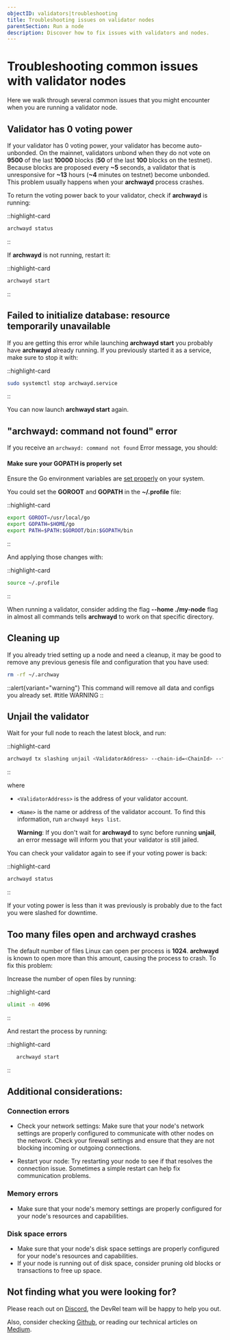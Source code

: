```yaml
---
objectID: validators|troubleshooting
title: Troubleshooting issues on validator nodes
parentSection: Run a node
description: Discover how to fix issues with validators and nodes.
---
```


# Troubleshooting common issues with validator nodes

Here we walk through several common issues that you might encounter when you are running a validator node.

## Validator has 0 voting power

If your validator has 0 voting power, your validator has become auto-unbonded. On the mainnet, validators unbond when they do not vote on **9500** of the last **10000** blocks (**50** of the last **100** blocks on the testnet). Because blocks are proposed every **~5** seconds, a validator that is unresponsive for **~13** hours (**~4** minutes on testnet) become unbonded. This problem usually happens when your **archwayd** process crashes.

To return the voting power back to your validator, check if **archwayd** is running:

::highlight-card

```bash
archwayd status
```

::

If **archwayd** is not running, restart it:

::highlight-card

```bash
archwayd start
```

::


## Failed to initialize database: resource temporarily unavailable

If you are getting this error while launching **archwayd start** you probably have **archwayd** already running. If you previously started it as a service, make sure to stop it with:

::highlight-card
```bash
sudo systemctl stop archwayd.service
```
::

You can now launch **archwayd start** again.

## "archwayd: command not found" error

If you receive an  `archwayd: command not found` Error message, you should:

#### Make sure your GOPATH is properly set

Ensure the Go environment variables are <a href="https://golang.org/doc/gopath_code#GOPATH" target="_blank">set properly</a> on your system.

You could set the **GOROOT** and **GOPATH** in the **~/.profile** file:

::highlight-card
```bash
export GOROOT=/usr/local/go
export GOPATH=$HOME/go
export PATH=$PATH:$GOROOT/bin:$GOPATH/bin
```
::

And applying those changes with:

::highlight-card
```bash
source ~/.profile
```

::


When running a validator, consider adding the flag **--home ./my-node** flag in almost all commands tells **archwayd** to work on that specific directory.

## Cleaning up

If you already tried setting up a node and need a cleanup, it may be good to remove any previous genesis file and configuration that you have used:


```bash
rm -rf ~/.archway
```


::alert{variant="warning"}
This command will remove all data and configs you already set.
#title
WARNING
::

## Unjail the validator

Wait for your full node to reach the latest block, and run:

::highlight-card

```bash
archwayd tx slashing unjail <ValidatorAddress> --chain-id=<ChainId> --from=<Name>
```

::

where

- `<ValidatorAddress>` is the address of your validator account.
- `<Name>` is the name or address of the validator account. To find this information, run `archwayd keys list`.

  **Warning**:
  If you don't wait for **archwayd** to sync before running **unjail**, an error message will inform you that your validator is still jailed.

You can check your validator again to see if your voting power is back:

::highlight-card

```bash
archwayd status
```

::

If your voting power is less than it was previously is probably due to the fact you were slashed for downtime.

## Too many files open and archwayd crashes

The default number of files Linux can open per process is **1024**. **archwayd** is known to open more than this amount, causing the process to crash. To fix this problem:

Increase the number of open files by running:

::highlight-card

```bash
ulimit -n 4096
```
::


And restart the process by running:

::highlight-card

```bash
   archwayd start
```

::

## Additional considerations:

### Connection errors

- Check your network settings: Make sure that your node's network settings are properly configured to communicate with other nodes on the network. Check your firewall settings and ensure that they are not blocking incoming or outgoing connections.

- Restart your node: Try restarting your node to see if that resolves the connection issue. Sometimes a simple restart can help fix communication problems.

### Memory errors

- Make sure that your node's memory settings are properly configured for your node's resources and capabilities.

### Disk space errors

- Make sure that your node's disk space settings are properly configured for your node's resources and capabilities.
- If your node is running out of disk space, consider pruning old blocks or transactions to free up space.

## Not finding what you were looking for?

Please reach out on <a href="https://discord.gg/-5FVvx3WGfa" target="_blank">Discord</a>, the DevRel team will be happy to help you out.

Also, consider checking <a href="https://github.com/archway-network" target="_blank">Github</a>, or reading our technical articles on <a href="https://medium.com/archwayhq" target="_blank">Medium</a>.
